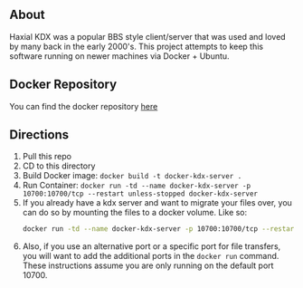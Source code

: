 ## About

Haxial KDX was a popular BBS style client/server that was used and loved by many back in the early 2000's. This project attempts to keep this software running on newer machines via Docker + Ubuntu.

## Docker Repository

You can find the docker repository [here](https://hub.docker.com/r/patthiel/kdx-server/)

## Directions

1. Pull this repo
2. CD to this directory
3. Build Docker image: `docker build -t docker-kdx-server .`
4. Run Container: `docker run -td --name docker-kdx-server -p 10700:10700/tcp --restart unless-stopped docker-kdx-server`
5. If you already have a kdx server and want to migrate your files over, you can do so by mounting the files to a docker volume. Like so:
    ```bash
    docker run -td --name docker-kdx-server -p 10700:10700/tcp --restart unless-stopped -v /local/config/path:/root/KDXServer1620-Lnx docker-kdx-server
    ```
6. Also, if you use an alternative port or a specific port for file transfers, you will want to add the additional ports in the `docker run` command. These instructions assume you are only running on the default port 10700.
